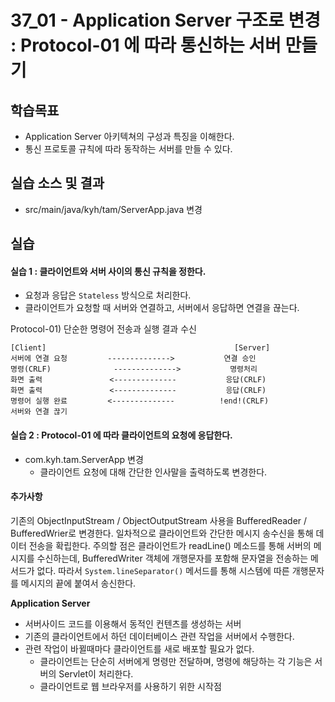 # 37_01 - Application Server 구조로 변경 : Protocol-01 에 따라 통신하는 서버 만들기

## 학습목표

- Application Server 아키텍쳐의 구성과 특징을 이해한다.
- 통신 프로토콜 규칙에 따라 동작하는 서버를 만들 수 있다.

## 실습 소스 및 결과
- src/main/java/kyh/tam/ServerApp.java 변경

## 실습  

#### 실습 1 : 클라이언트와 서버 사이의 통신 규칙을 정한다.

- 요청과 응답은 `Stateless` 방식으로 처리한다. 
- 클라이언트가 요청할 때 서버와 연결하고, 서버에서 응답하면 연결을 끊는다.

Protocol-01) 단순한 명령어 전송과 실행 결과 수신
```
[Client]                                          [Server]
서버에 연결 요청         -------------->           연결 승인
명령(CRLF)              -------------->           명령처리
화면 출력               <--------------           응답(CRLF)
화면 출력               <--------------           응답(CRLF)
명령어 실행 완료         <--------------          !end!(CRLF)
서버와 연결 끊기
```

#### 실습 2 : Protocol-01 에 따라 클라이언트의 요청에 응답한다.
- com.kyh.tam.ServerApp 변경
  - 클라이언트 요청에 대해 간단한 인사말을 출력하도록 변경한다.

#### 추가사항
기존의 ObjectInputStream / ObjectOutputStream 사용을 BufferedReader / BufferedWrier로 변경한다.
일차적으로 클라이언트와 간단한 메시지 송수신을 통해 데이터 전송을 확립한다.
주의할 점은 클라이언트가 readLine() 메소드를 통해 서버의 메시지를 수신하는데, BufferedWriter 객체에 개행문자를 포함해 문자열을 전송하는 메서드가 없다. 따라서 `System.lineSeparator()` 메서드를 통해 시스템에 따른 개행문자를 메시지의 끝에 붙여서 송신한다.

**Application Server**
- 서버사이드 코드를 이용해서 동적인 컨텐츠를 생성하는 서버
- 기존의 클라이언트에서 하던 데이터베이스 관련 작업을 서버에서 수행한다.
- 관련 작업이 바뀔때마다 클라이언트를 새로 배포할 필요가 없다.
  - 클라이언트는 단순히 서버에게 명령만 전달하며, 명령에 해당하는 각 기능은 서버의 Servlet이 처리한다.
  - 클라이언트로 웹 브라우저를 사용하기 위한 시작점